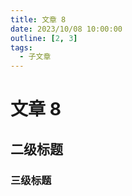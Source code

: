 ```yaml
---
title: 文章 8
date: 2023/10/08 10:00:00
outline: [2, 3]
tags: 
  - 子文章
---
```


# 文章 8

## 二级标题

### 三级标题